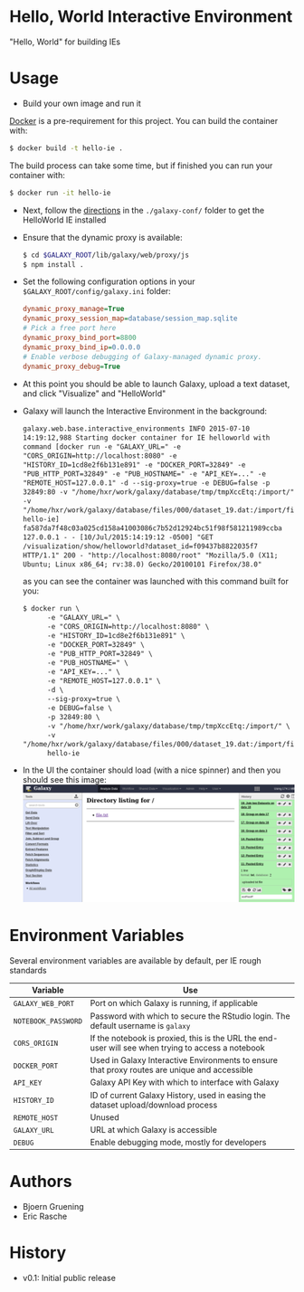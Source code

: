 Hello, World Interactive Environment
====================================

"Hello, World" for building IEs

Usage
=====

* Build your own image and run it

 [Docker](https://www.docker.com) is a pre-requirement for this project. You can build the container with:
 ```bash
 $ docker build -t hello-ie .
 ```
 The build process can take some time, but if finished you can run your container with:

 ```bash
 $ docker run -it hello-ie
 ```
* Next, follow the [directions](galaxy-conf/README.md) in the `./galaxy-conf/`
  folder to get the HelloWorld IE installed
* Ensure that the dynamic proxy is available:

  ```bash
  $ cd $GALAXY_ROOT/lib/galaxy/web/proxy/js
  $ npm install .
  ```
* Set the following configuration options in your `$GALAXY_ROOT/config/galaxy.ini` folder:

  ```ini
  dynamic_proxy_manage=True
  dynamic_proxy_session_map=database/session_map.sqlite
  # Pick a free port here
  dynamic_proxy_bind_port=8800
  dynamic_proxy_bind_ip=0.0.0.0
  # Enable verbose debugging of Galaxy-managed dynamic proxy.
  dynamic_proxy_debug=True
  ```
* At this point you should be able to launch Galaxy, upload a text dataset,
  and click "Visualize" and "HelloWorld"
* Galaxy will launch the Interactive Environment in the background:
  ```log
  galaxy.web.base.interactive_environments INFO 2015-07-10 14:19:12,988 Starting docker container for IE helloworld with command [docker run -e "GALAXY_URL=" -e "CORS_ORIGIN=http://localhost:8080" -e "HISTORY_ID=1cd8e2f6b131e891" -e "DOCKER_PORT=32849" -e "PUB_HTTP_PORT=32849" -e "PUB_HOSTNAME=" -e "API_KEY=..." -e "REMOTE_HOST=127.0.0.1" -d --sig-proxy=true -e DEBUG=false -p 32849:80 -v "/home/hxr/work/galaxy/database/tmp/tmpXccEtq:/import/" -v "/home/hxr/work/galaxy/database/files/000/dataset_19.dat:/import/file.txt:ro" hello-ie]
  fa587da7f48c03a025cd158a41003086c7b52d12924bc51f98f581211989ccba
  127.0.0.1 - - [10/Jul/2015:14:19:12 -0500] "GET /visualization/show/helloworld?dataset_id=f09437b8822035f7 HTTP/1.1" 200 - "http://localhost:8080/root" "Mozilla/5.0 (X11; Ubuntu; Linux x86_64; rv:38.0) Gecko/20100101 Firefox/38.0"
  ```

  as you can see the container was launched with this command built for you:

  ```console
  $ docker run \
        -e "GALAXY_URL=" \
        -e "CORS_ORIGIN=http://localhost:8080" \
        -e "HISTORY_ID=1cd8e2f6b131e891" \
        -e "DOCKER_PORT=32849" \
        -e "PUB_HTTP_PORT=32849" \
        -e "PUB_HOSTNAME=" \
        -e "API_KEY=..." \
        -e "REMOTE_HOST=127.0.0.1" \
        -d \
        --sig-proxy=true \
        -e DEBUG=false \
        -p 32849:80 \
        -v "/home/hxr/work/galaxy/database/tmp/tmpXccEtq:/import/" \
        -v "/home/hxr/work/galaxy/database/files/000/dataset_19.dat:/import/file.txt:ro" 
        hello-ie
  ```
* In the UI the container should load (with a nice spinner) and then you should see this image:
  ![](./hello-world.png)

Environment Variables
=====================

Several environment variables are available by default, per IE rough standards

Variable            | Use
------------------- | ---
`GALAXY_WEB_PORT`   | Port on which Galaxy is running, if applicable
`NOTEBOOK_PASSWORD` | Password with which to secure the RStudio login. The default username is `galaxy`
`CORS_ORIGIN`       | If the notebook is proxied, this is the URL the end-user will see when trying to access a notebook
`DOCKER_PORT`       | Used in Galaxy Interactive Environments to ensure that proxy routes are unique and accessible
`API_KEY`           | Galaxy API Key with which to interface with Galaxy
`HISTORY_ID`        | ID of current Galaxy History, used in easing the dataset upload/download process
`REMOTE_HOST`       | Unused
`GALAXY_URL`        | URL at which Galaxy is accessible
`DEBUG`             | Enable debugging mode, mostly for developers


Authors
=======

 * Bjoern Gruening
 * Eric Rasche

History
=======

- v0.1: Initial public release

